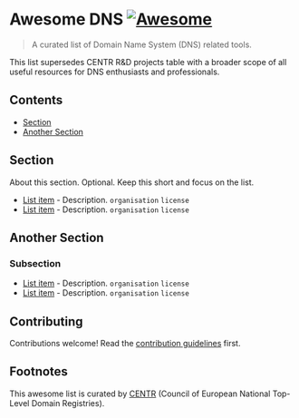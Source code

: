 # Awesome DNS [![Awesome](https://awesome.re/badge.svg)](https://awesome.re)

> A curated list of Domain Name System (DNS) related tools.

This list supersedes CENTR R&D projects table with a broader scope of all useful resources for DNS enthusiasts and professionals.

## Contents

- [Section](#section)
- [Another Section](#another-section)


## Section

About this section. Optional. Keep this short and focus on the list.

- [List item](http://example.com) - Description. `organisation` `license`
- [List item](http://example.com) - Description. `organisation` `license`


## Another Section

### Subsection

- [List item](http://example.com) - Description. `organisation` `license`
- [List item](http://example.com) - Description. `organisation` `license`


## Contributing

Contributions welcome! Read the [contribution guidelines](contributing.md) first.


## Footnotes

This awesome list is curated by [CENTR](https://centr.org) (Council of European National Top-Level Domain Registries).
